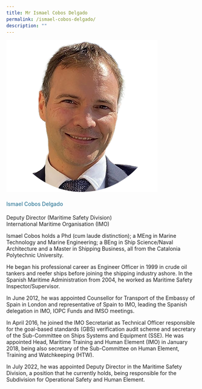 ```yaml
---
title: Mr Ismael Cobos Delgado
permalink: /ismael-cobos-delgado/
description: ""
---
```

<div class="row">
<div class="col is-3">
<img src="/images/Speakers_23/Session1p1/ismael cobos delgado.png">
</div>
<div class="col is-9 speaker-details">
<h4>Ismael Cobos Delgado</h4>
<p>Deputy Director (Maritime Safety Division)<br> International Maritime Organisation (IMO)
</p>
<p>Ismael Cobos holds a Phd (cum laude distinction); a MEng in Marine Technology and Marine Engineering; a BEng in Ship Science/Naval Architecture and a Master in Shipping Business, all from the Catalonia Polytechnic University.</p>
<p>He began his professional career as Engineer Officer in 1999 in crude oil tankers and reefer ships before joining the shipping industry ashore. In the Spanish Maritime Administration from 2004, he worked as Maritime Safety Inspector/Supervisor. </p>
<p>In June 2012, he was appointed Counsellor for Transport of the Embassy of Spain in London and representative of Spain to IMO, leading the Spanish delegation in IMO, IOPC Funds and IMSO meetings.</p>
<p>
In April 2016, he joined the IMO Secretariat as Technical Officer responsible for the goal-based standards (GBS) verification audit scheme and secretary of the Sub-Committee on Ships Systems and Equipment (SSE). He was appointed Head, Maritime Training and Human Element (IMO) in January 2018, being also secretary of the Sub-Committee on Human Element, Training and Watchkeeping (HTW).</p>
<p>
In July 2022, he was appointed Deputy Director in the Maritime Safety Division, a position that he currently holds, being responsible for the Subdivision for Operational Safety and Human Element.
</p>
</div>
</div>
					
					
					
					
<style type="text/css"> 
    .is-left{
      text-align: left;
    }
    h4{
      font-weight: 500; 
      color: #337B9A !important;
    }
     .speaker-details p { text-align: justified; }
  </style>